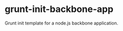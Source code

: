 grunt-init-backbone-app
=======================

Grunt init template for a node.js backbone application.
